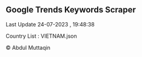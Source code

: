 

## Google Trends Keywords Scraper 
 
Last Update 24-07-2023 , 19:48:38

Country List :
VIETNAM.json



© Abdul Muttaqin 
